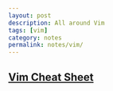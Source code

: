 ```yaml
---
layout: post
description: All around Vim
tags: [vim]
category: notes
permalink: notes/vim/
---
```


## [Vim Cheat Sheet](http://vim.rtorr.com/)
